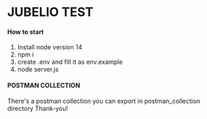 # JUBELIO TEST

#### How to start

1. Install node version 14
2. npm i
3. create .env and fill it as env.example
4. node server.js

#### POSTMAN COLLECTION
There's a postman collection you can export in postman_collection directory
Thank-you!